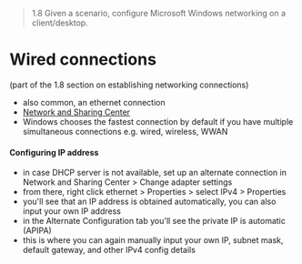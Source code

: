> 1.8 Given a scenario, configure Microsoft Windows networking on a client/desktop.

# Wired connections
(part of the 1.8 section on establishing networking connections)

- also common, an ethernet connection
- [Network and Sharing Center](../1.6%20Control%20Panel/Network%20and%20Sharing%20Center.md)
- Windows chooses the fastest connection by default if you have multiple simultaneous connections e.g. wired, wireless, WWAN

#### Configuring IP address

- in case DHCP server is not available, set up an alternate connection in Network and Sharing Center > Change adapter settings
- from there, right click ethernet > Properties > select IPv4 > Properties 
- you'll see that an IP address is obtained automatically, you can also input your own IP address
- in the Alternate Configuration tab you'll see the private IP is automatic (APIPA)
- this is where you can again manually input your own IP, subnet mask, default gateway, and other IPv4 config details